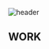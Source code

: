 ![header](https://capsule-render.vercel.app/api?type=rounded&color=auto&height=100px&section=header&text=Sungdeuk&fontSize=16px)

## WORK

